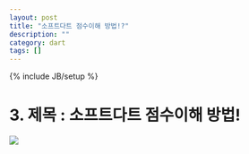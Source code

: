 ```yaml
---
layout: post
title: "소프트다트 점수이해 방법!?"
description: ""
category: dart
tags: []
---
```

{% include JB/setup %}

# 3. 제목 : 소프트다트 점수이해 방법!
<img src="img/1-3.jpg">